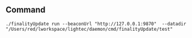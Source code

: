 ## Command


    ./finalityUpdate run --beaconUrl "http://127.0.0.1:9870"  --datadir "/Users/red/lworkspace/lightec/daemon/cmd/finalityUpdate/test"

